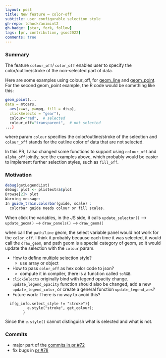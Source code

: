 ```yaml
---
layout: post
title: New feature – color-off
subtitle: user configurable selection style
gh-repo: tdhock/animint2
gh-badge: [star, fork, follow]
tags: [pr, contribution, gsoc2022]
comments: true
---
```


### Summary
The feature `colour_off`/ `color_off` enables user to specify the color/outline/stroke of the non-selected part of data. 

Here are some examples using colour_off, for [geom_line](http://bl.ocks.org/Faye-yufan/raw/e45611c3e2cd22a5be54c5e0011ee39a/) and [geom_point](http://bl.ocks.org/Faye-yufan/raw/90baf635a161b5ed84f13990d04e75c6/). For the second geom_point example, the R code would be something like this:
```R
geom_point(...
data = mtcars,
  aes(x=wt, y=mpg, fill = disp),
  clickSelects = "gear"),
  colour="red",  # selected
  colour_off="transparent",  # not selected
...)
```
where param `colour` specifies the color/outline/stroke of the selection and `colour_off` stands for the outline color of data that are not selected. 

In this PR, I also changed some functions to support using `colour_off` and `alpha_off` jointly, see the examples above,  which probably would be easier to implement further selection styles, such as `fill_off`.

### Motivation
```R
debug(getLegendList)
debug: plot <- plistextra$plot
Browse[2]> plot
Warning message:
In guide_train.colorbar(guide, scale) :
  colorbar guide needs colour or fill scales.
```

  When click the variables, in the JS side, it calls `update_selector()` --> `update_geom()` --> `draw_panels()` --> `draw_geom()`
  
  when call the `path/line` geom, the select variable panel would not work for the `color_off`. I think it probably because each time it was selected, it would call the `draw_geom`, and path geom is a special category of geom, so it would update the selection with the `colour` param.
  
  - How to define multiple selection style?
  	- use array or object
  - How to pass `color_off` as hex color code to json?
    - compute it in compiler, there is a function called `toRGB`.
  - `clickSelects` originally bind with legend opacity change. `update_legend_opacity` function should also be changed, add a new `update_legend_color`, or create a general function `update_legend_aes`?
  - Future work: There is no way to avoid this?
```
  if(g_info.select_style != "stroke"){
          e.style("stroke", get_colour);
        }
```
Since the `e.style()` cannot distinguish what is selected and what is not.
  
### Commits
- major part of the [commits in pr #72](https://github.com/tdhock/animint2/pull/72/commits)
- fix bugs in [pr #78](https://github.com/tdhock/animint2/pull/78/commits)